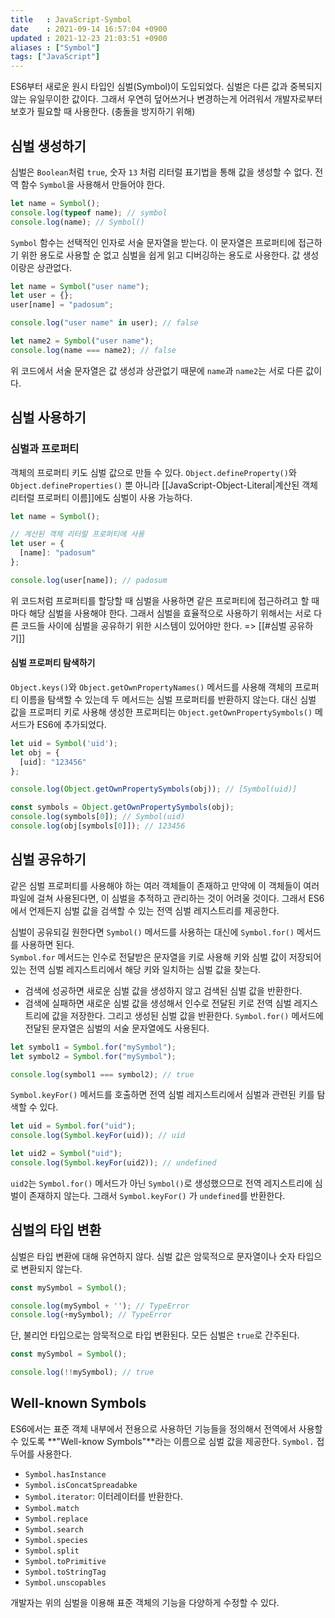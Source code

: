 ```yaml
---
title   : JavaScript-Symbol
date    : 2021-09-14 16:57:04 +0900
updated : 2021-12-23 21:03:51 +0900
aliases : ["Symbol"]
tags: ["JavaScript"]
---
```

ES6부터 새로운 원시 타입인 심벌(Symbol)이 도입되었다. 심벌은 다른 값과 중복되지 않는 유일무이한 값이다. 그래서 우연히 덮어쓰거나 변경하는게 어려워서 개발자로부터 보호가 필요할 때 사용한다. (충돌을 방지하기 위해)

## 심벌 생성하기
심벌은 `Boolean`처럼 `true`, 숫자 `13` 처럼 리터럴 표기법을 통해 값을 생성할 수 없다. 전역 함수 `Symbol`을 사용해서 만들어야 한다.
```javascript
let name = Symbol();
console.log(typeof name); // symbol
console.log(name); // Symbol()
```

`Symbol` 함수는 선택적인 인자로 서술 문자열을 받는다. 이 문자열은 프로퍼티에 접근하기 위한 용도로 사용할 순 없고 심벌을 쉽게 읽고 디버깅하는 용도로 사용한다. 값 생성이랑은 상관없다.
```javascript
let name = Symbol("user name");
let user = {};
user[name] = "padosum";

console.log("user name" in user); // false

let name2 = Symbol("user name");
console.log(name === name2); // false 
```
위 코드에서 서술 문자열은 값 생성과 상관없기 때문에 `name`과 `name2`는 서로 다른 값이다.

## 심벌 사용하기

### 심벌과 프로퍼티
객체의 프로퍼티 키도 심벌 값으로 만들 수 있다. 
`Object.defineProperty()`와 `Object.defineProperties()` 뿐 아니라 [[JavaScript-Object-Literal|계산된 객체 리터럴 프로퍼티 이름]]에도 심벌이 사용 가능하다.
```javascript
let name = Symbol();

// 계산된 객체 리터럴 프로퍼티에 사용 
let user = {
  [name]: "padosum"
};

console.log(user[name]); // padosum
```
위 코드처럼 프로퍼티를 할당할 때 심벌을 사용하면 같은 프로퍼티에 접근하려고 할 때마다 해당 심벌을 사용해야 한다. 그래서 심벌을 효율적으로 사용하기 위해서는 서로 다른 코드들 사이에 심벌을 공유하기 위한 시스템이 있어야만 한다. => [[#심벌 공유하기]]

#### 심벌 프로퍼티 탐색하기
`Object.keys()`와 `Object.getOwnPropertyNames()` 메서드를 사용해 객체의 프로퍼티 이름을 탐색할 수 있는데 두 메서드는 심벌 프로퍼티를 반환하지 않는다. 대신 심벌 값을 프로퍼티 키로 사용해 생성한 프로퍼티는 `Object.getOwnPropertySymbols()` 메서드가 ES6에 추가되었다. 
```javascript
let uid = Symbol('uid');
let obj = {
  [uid]: "123456"
};

console.log(Object.getOwnPropertySymbols(obj)); // [Symbol(uid)]

const symbols = Object.getOwnPropertySymbols(obj);
console.log(symbols[0]); // Symbol(uid)
console.log(obj[symbols[0]]); // 123456
```

## 심벌 공유하기
같은 심벌 프로퍼티를 사용해야 하는 여러 객체들이 존재하고 만약에 이 객체들이 여러 파일에 걸쳐 사용된다면, 이 심벌을 추적하고 관리하는 것이 어려울 것이다. 그래서 ES6에서 언제든지 심벌 값을 검색할 수 있는 전역 심벌 레지스트리를 제공한다.  

심벌이 공유되길 원한다면 `Symbol()` 메서드를 사용하는 대신에 `Symbol.for()` 메서드를 사용하면 된다.  
`Symbol.for` 메서드는 인수로 전달받은 문자열을 키로 사용해 키와 심벌 값이 저장되어 있는 전역 심벌 레지스트리에서 해당 키와 일치하는 심벌 값을 찾는다.  
- 검색에 성공하면 새로운 심벌 값을 생성하지 않고 검색된 심벌 값을 반환한다.
- 검색에 실패하면 새로운 심벌 값을 생성해서 인수로 전달된 키로 전역 심벌 레지스트리에 값을 저장한다. 그리고 생성된 심벌 값을 반환한다. 
`Symbol.for()` 메서드에 전달된 문자열은 심벌의 서술 문자열에도 사용된다.
```javascript
let symbol1 = Symbol.for("mySymbol");
let symbol2 = Symbol.for("mySymbol");

console.log(symbol1 === symbol2); // true
```

`Symbol.keyFor()` 메서드를 호출하면 전역 심벌 레지스트리에서 심벌과 관련된 키를 탐색할 수 있다.
```javascript
let uid = Symbol.for("uid");
console.log(Symbol.keyFor(uid)); // uid

let uid2 = Symbol("uid");
console.log(Symbol.keyFor(uid2)); // undefined
```
`uid2`는 `Symbol.for()` 메서드가 아닌 `Symbol()`로 생성했으므로 전역 레지스트리에 심벌이 존재하지 않는다. 그래서 `Symbol.keyFor()` 가 `undefined`를 반환한다.  

## 심벌의 타입 변환
심벌은 타입 변환에 대해 유연하지 않다. 심벌 값은 암묵적으로 문자열이나 숫자 타입으로 변환되지 않는다.
```javascript
const mySymbol = Symbol();

console.log(mySymbol + ''); // TypeError
console.log(+mySymbol); // TypeError
```

단, 불리언 타입으로는 암묵적으로 타입 변환된다. 모든 심벌은 `true`로 간주된다.
```javascript
const mySymbol = Symbol();

console.log(!!mySymbol); // true
```

## Well-known Symbols
ES6에서는 표준 객체 내부에서 전용으로 사용하던 기능들을 정의해서 전역에서 사용할 수 있도록 **"Well-know Symbols"**라는 이름으로 심벌 값을 제공한다. 
`Symbol.` 접두어를 사용한다.  
- `Symbol.hasInstance`
- `Symbol.isConcatSpreadabke`
- `Symbol.iterator`: 이터레이터를 반환한다. 
- `Symbol.match`
- `Symbol.replace`
- `Symbol.search`
- `Symbol.species`
- `Symbol.split`
- `Symbol.toPrimitive`
- `Symbol.toStringTag`
- `Symbol.unscopables`

개발자는 위의 심벌을 이용해 표준 객체의 기능을 다양하게 수정할 수 있다.
